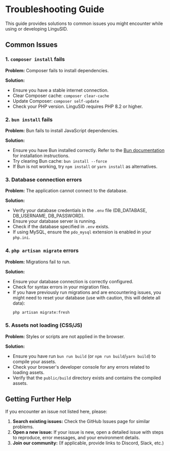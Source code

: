 # Troubleshooting Guide

This guide provides solutions to common issues you might encounter while using or developing LinguSID.

## Common Issues

### 1. `composer install` fails

**Problem:** Composer fails to install dependencies.

**Solution:**
*   Ensure you have a stable internet connection.
*   Clear Composer cache: `composer clear-cache`
*   Update Composer: `composer self-update`
*   Check your PHP version. LinguSID requires PHP 8.2 or higher.

### 2. `bun install` fails

**Problem:** Bun fails to install JavaScript dependencies.

**Solution:**
*   Ensure you have Bun installed correctly. Refer to the [Bun documentation](https://bun.sh/docs/installation) for installation instructions.
*   Try clearing Bun cache: `bun install --force`
*   If Bun is not working, try `npm install` or `yarn install` as alternatives.

### 3. Database connection errors

**Problem:** The application cannot connect to the database.

**Solution:**
*   Verify your database credentials in the `.env` file (DB_DATABASE, DB_USERNAME, DB_PASSWORD).
*   Ensure your database server is running.
*   Check if the database specified in `.env` exists.
*   If using MySQL, ensure the `pdo_mysql` extension is enabled in your `php.ini`.

### 4. `php artisan migrate` errors

**Problem:** Migrations fail to run.

**Solution:**
*   Ensure your database connection is correctly configured.
*   Check for syntax errors in your migration files.
*   If you have previously run migrations and are encountering issues, you might need to reset your database (use with caution, this will delete all data):
    ```bash
    php artisan migrate:fresh
    ```

### 5. Assets not loading (CSS/JS)

**Problem:** Styles or scripts are not applied in the browser.

**Solution:**
*   Ensure you have run `bun run build` (or `npm run build`/`yarn build`) to compile your assets.
*   Check your browser's developer console for any errors related to loading assets.
*   Verify that the `public/build` directory exists and contains the compiled assets.

## Getting Further Help

If you encounter an issue not listed here, please:

1.  **Search existing issues:** Check the GitHub Issues page for similar problems.
2.  **Open a new issue:** If your issue is new, open a detailed issue with steps to reproduce, error messages, and your environment details.
3.  **Join our community:** (If applicable, provide links to Discord, Slack, etc.)
